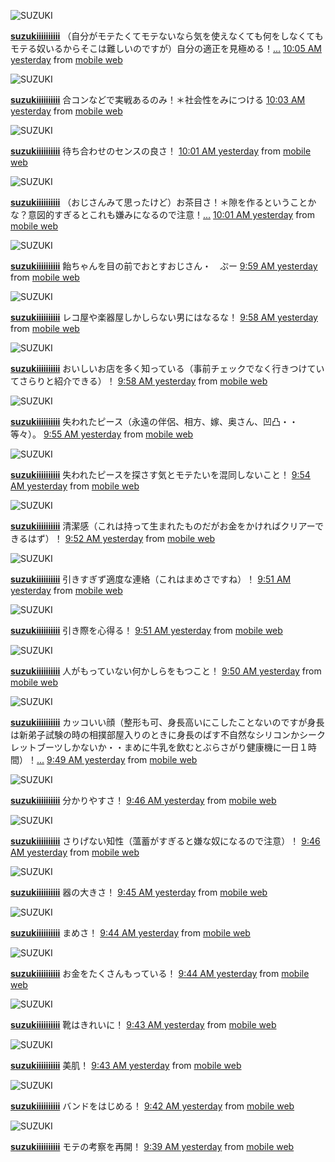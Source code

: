 <img alt="SUZUKI" class="photo fn" src="http://usericons.relucks.org/?url=http://twitter.com/suzukiiiiiiiiii"></a></td><td class="status-body"><div><strong><a target="_blank" href="http://twitter.com/suzukiiiiiiiiii" title="SUZUKI">suzukiiiiiiiiii</a></strong> <span class="entry-content">（自分がモテたくてモテないなら気を使えなくても何をしなくてもモテる奴いるからそこは難しいのですが）自分の適正を見極める！<a target="_blank" href="http://twitter.com/suzukiiiiiiiiii/status/1042763204">...</a></span> <span class="meta entry-meta"><a target="_blank" href="http://twitter.com/suzukiiiiiiiiii/status/1042763204" class="entry-date" rel="bookmark"><span class="published" title="2008-12-07T01:05:22+00:00">10:05 AM yesterday</span></a> <span>from <a target="_blank" href="http://twitterhelp.blogspot.com/2008/05/twitter-via-mobile-web-mtwittercom.html">mobile web</a></span></span></div></td>

<img alt="SUZUKI" class="photo fn" src="http://usericons.relucks.org/?url=http://twitter.com/suzukiiiiiiiiii"></a></td><td class="status-body"><div><strong><a target="_blank" href="http://twitter.com/suzukiiiiiiiiii" title="SUZUKI">suzukiiiiiiiiii</a></strong> <span class="entry-content">合コンなどで実戦あるのみ！＊社会性をみにつける</span> <span class="meta entry-meta"><a target="_blank" href="http://twitter.com/suzukiiiiiiiiii/status/1042760949" class="entry-date" rel="bookmark"><span class="published" title="2008-12-07T01:03:29+00:00">10:03 AM yesterday</span></a> <span>from <a target="_blank" href="http://twitterhelp.blogspot.com/2008/05/twitter-via-mobile-web-mtwittercom.html">mobile web</a></span></span></div></td>

<img alt="SUZUKI" class="photo fn" src="http://usericons.relucks.org/?url=http://twitter.com/suzukiiiiiiiiii"></a></td><td class="status-body"><div><strong><a target="_blank" href="http://twitter.com/suzukiiiiiiiiii" title="SUZUKI">suzukiiiiiiiiii</a></strong> <span class="entry-content">待ち合わせのセンスの良さ！</span> <span class="meta entry-meta"><a target="_blank" href="http://twitter.com/suzukiiiiiiiiii/status/1042759038" class="entry-date" rel="bookmark"><span class="published" title="2008-12-07T01:01:48+00:00">10:01 AM yesterday</span></a> <span>from <a target="_blank" href="http://twitterhelp.blogspot.com/2008/05/twitter-via-mobile-web-mtwittercom.html">mobile web</a></span></span></div></td>

<img alt="SUZUKI" class="photo fn" src="http://usericons.relucks.org/?url=http://twitter.com/suzukiiiiiiiiii"></a></td><td class="status-body"><div><strong><a target="_blank" href="http://twitter.com/suzukiiiiiiiiii" title="SUZUKI">suzukiiiiiiiiii</a></strong> <span class="entry-content">（おじさんみて思ったけど）お茶目さ！＊隙を作るということかな？意図的すぎるとこれも嫌みになるので注意！<a target="_blank" href="http://twitter.com/suzukiiiiiiiiii/status/1042758097">...</a></span> <span class="meta entry-meta"><a target="_blank" href="http://twitter.com/suzukiiiiiiiiii/status/1042758097" class="entry-date" rel="bookmark"><span class="published" title="2008-12-07T01:01:06+00:00">10:01 AM yesterday</span></a> <span>from <a target="_blank" href="http://twitterhelp.blogspot.com/2008/05/twitter-via-mobile-web-mtwittercom.html">mobile web</a></span></span></div></td>

<img alt="SUZUKI" class="photo fn" src="http://usericons.relucks.org/?url=http://twitter.com/suzukiiiiiiiiii"></a></td><td class="status-body"><div><strong><a target="_blank" href="http://twitter.com/suzukiiiiiiiiii" title="SUZUKI">suzukiiiiiiiiii</a></strong> <span class="entry-content">飴ちゃんを目の前でおとすおじさん・　ぷー</span> <span class="meta entry-meta"><a target="_blank" href="http://twitter.com/suzukiiiiiiiiii/status/1042755814" class="entry-date" rel="bookmark"><span class="published" title="2008-12-07T00:59:22+00:00">9:59 AM yesterday</span></a> <span>from <a target="_blank" href="http://twitterhelp.blogspot.com/2008/05/twitter-via-mobile-web-mtwittercom.html">mobile web</a></span></span></div></td>

<img alt="SUZUKI" class="photo fn" src="http://usericons.relucks.org/?url=http://twitter.com/suzukiiiiiiiiii"></a></td><td class="status-body"><div><strong><a target="_blank" href="http://twitter.com/suzukiiiiiiiiii" title="SUZUKI">suzukiiiiiiiiii</a></strong> <span class="entry-content">レコ屋や楽器屋しかしらない男にはなるな！</span> <span class="meta entry-meta"><a target="_blank" href="http://twitter.com/suzukiiiiiiiiii/status/1042755071" class="entry-date" rel="bookmark"><span class="published" title="2008-12-07T00:58:41+00:00">9:58 AM yesterday</span></a> <span>from <a target="_blank" href="http://twitterhelp.blogspot.com/2008/05/twitter-via-mobile-web-mtwittercom.html">mobile web</a></span></span></div></td>

<img alt="SUZUKI" class="photo fn" src="http://usericons.relucks.org/?url=http://twitter.com/suzukiiiiiiiiii"></a></td><td class="status-body"><div><strong><a target="_blank" href="http://twitter.com/suzukiiiiiiiiii" title="SUZUKI">suzukiiiiiiiiii</a></strong> <span class="entry-content">おいしいお店を多く知っている（事前チェックでなく行きつけていてさらりと紹介できる）！</span> <span class="meta entry-meta"><a target="_blank" href="http://twitter.com/suzukiiiiiiiiii/status/1042754466" class="entry-date" rel="bookmark"><span class="published" title="2008-12-07T00:58:11+00:00">9:58 AM yesterday</span></a> <span>from <a target="_blank" href="http://twitterhelp.blogspot.com/2008/05/twitter-via-mobile-web-mtwittercom.html">mobile web</a></span></span></div></td>

<img alt="SUZUKI" class="photo fn" src="http://usericons.relucks.org/?url=http://twitter.com/suzukiiiiiiiiii"></a></td><td class="status-body"><div><strong><a target="_blank" href="http://twitter.com/suzukiiiiiiiiii" title="SUZUKI">suzukiiiiiiiiii</a></strong> <span class="entry-content">失われたピース（永遠の伴侶、相方、嫁、奥さん、凹凸・・等々）。</span> <span class="meta entry-meta"><a target="_blank" href="http://twitter.com/suzukiiiiiiiiii/status/1042751678" class="entry-date" rel="bookmark"><span class="published" title="2008-12-07T00:55:29+00:00">9:55 AM yesterday</span></a> <span>from <a target="_blank" href="http://twitterhelp.blogspot.com/2008/05/twitter-via-mobile-web-mtwittercom.html">mobile web</a></span></span></div></td>

<img alt="SUZUKI" class="photo fn" src="http://usericons.relucks.org/?url=http://twitter.com/suzukiiiiiiiiii"></a></td><td class="status-body"><div><strong><a target="_blank" href="http://twitter.com/suzukiiiiiiiiii" title="SUZUKI">suzukiiiiiiiiii</a></strong> <span class="entry-content">失われたピースを探さす気とモテたいを混同しないこと！</span> <span class="meta entry-meta"><a target="_blank" href="http://twitter.com/suzukiiiiiiiiii/status/1042750535" class="entry-date" rel="bookmark"><span class="published" title="2008-12-07T00:54:27+00:00">9:54 AM yesterday</span></a> <span>from <a target="_blank" href="http://twitterhelp.blogspot.com/2008/05/twitter-via-mobile-web-mtwittercom.html">mobile web</a></span></span></div></td>

<img alt="SUZUKI" class="photo fn" src="http://usericons.relucks.org/?url=http://twitter.com/suzukiiiiiiiiii"></a></td><td class="status-body"><div><strong><a target="_blank" href="http://twitter.com/suzukiiiiiiiiii" title="SUZUKI">suzukiiiiiiiiii</a></strong> <span class="entry-content">清潔感（これは持って生まれたものだがお金をかければクリアーできるはず）！</span> <span class="meta entry-meta"><a target="_blank" href="http://twitter.com/suzukiiiiiiiiii/status/1042748108" class="entry-date" rel="bookmark"><span class="published" title="2008-12-07T00:52:25+00:00">9:52 AM yesterday</span></a> <span>from <a target="_blank" href="http://twitterhelp.blogspot.com/2008/05/twitter-via-mobile-web-mtwittercom.html">mobile web</a></span></span></div></td>

<img alt="SUZUKI" class="photo fn" src="http://usericons.relucks.org/?url=http://twitter.com/suzukiiiiiiiiii"></a></td><td class="status-body"><div><strong><a target="_blank" href="http://twitter.com/suzukiiiiiiiiii" title="SUZUKI">suzukiiiiiiiiii</a></strong> <span class="entry-content">引きすぎず適度な連絡（これはまめさですね）！</span> <span class="meta entry-meta"><a target="_blank" href="http://twitter.com/suzukiiiiiiiiii/status/1042747458" class="entry-date" rel="bookmark"><span class="published" title="2008-12-07T00:51:43+00:00">9:51 AM yesterday</span></a> <span>from <a target="_blank" href="http://twitterhelp.blogspot.com/2008/05/twitter-via-mobile-web-mtwittercom.html">mobile web</a></span></span></div></td>

<img alt="SUZUKI" class="photo fn" src="http://usericons.relucks.org/?url=http://twitter.com/suzukiiiiiiiiii"></a></td><td class="status-body"><div><strong><a target="_blank" href="http://twitter.com/suzukiiiiiiiiii" title="SUZUKI">suzukiiiiiiiiii</a></strong> <span class="entry-content">引き際を心得る！</span> <span class="meta entry-meta"><a target="_blank" href="http://twitter.com/suzukiiiiiiiiii/status/1042746718" class="entry-date" rel="bookmark"><span class="published" title="2008-12-07T00:51:06+00:00">9:51 AM yesterday</span></a> <span>from <a target="_blank" href="http://twitterhelp.blogspot.com/2008/05/twitter-via-mobile-web-mtwittercom.html">mobile web</a></span></span></div></td>

<img alt="SUZUKI" class="photo fn" src="http://usericons.relucks.org/?url=http://twitter.com/suzukiiiiiiiiii"></a></td><td class="status-body"><div><strong><a target="_blank" href="http://twitter.com/suzukiiiiiiiiii" title="SUZUKI">suzukiiiiiiiiii</a></strong> <span class="entry-content">人がもっていない何かしらをもつこと！</span> <span class="meta entry-meta"><a target="_blank" href="http://twitter.com/suzukiiiiiiiiii/status/1042746150" class="entry-date" rel="bookmark"><span class="published" title="2008-12-07T00:50:41+00:00">9:50 AM yesterday</span></a> <span>from <a target="_blank" href="http://twitterhelp.blogspot.com/2008/05/twitter-via-mobile-web-mtwittercom.html">mobile web</a></span></span></div></td>

<img alt="SUZUKI" class="photo fn" src="http://usericons.relucks.org/?url=http://twitter.com/suzukiiiiiiiiii"></a></td><td class="status-body"><div><strong><a target="_blank" href="http://twitter.com/suzukiiiiiiiiii" title="SUZUKI">suzukiiiiiiiiii</a></strong> <span class="entry-content">カッコいい顔（整形も可、身長高いにこしたことないのですが身長は新弟子試験の時の相撲部屋入りのときに身長のばす不自然なシリコンかシークレットブーツしかないか・・まめに牛乳を飲むとぶらさがり健康機に一日１時間）！<a target="_blank" href="http://twitter.com/suzukiiiiiiiiii/status/1042744803">...</a></span> <span class="meta entry-meta"><a target="_blank" href="http://twitter.com/suzukiiiiiiiiii/status/1042744803" class="entry-date" rel="bookmark"><span class="published" title="2008-12-07T00:49:37+00:00">9:49 AM yesterday</span></a> <span>from <a target="_blank" href="http://twitterhelp.blogspot.com/2008/05/twitter-via-mobile-web-mtwittercom.html">mobile web</a></span></span></div></td>

<img alt="SUZUKI" class="photo fn" src="http://usericons.relucks.org/?url=http://twitter.com/suzukiiiiiiiiii"></a></td><td class="status-body"><div><strong><a target="_blank" href="http://twitter.com/suzukiiiiiiiiii" title="SUZUKI">suzukiiiiiiiiii</a></strong> <span class="entry-content">分かりやすさ！</span> <span class="meta entry-meta"><a target="_blank" href="http://twitter.com/suzukiiiiiiiiii/status/1042741456" class="entry-date" rel="bookmark"><span class="published" title="2008-12-07T00:46:52+00:00">9:46 AM yesterday</span></a> <span>from <a target="_blank" href="http://twitterhelp.blogspot.com/2008/05/twitter-via-mobile-web-mtwittercom.html">mobile web</a></span></span></div></td>

<img alt="SUZUKI" class="photo fn" src="http://usericons.relucks.org/?url=http://twitter.com/suzukiiiiiiiiii"></a></td><td class="status-body"><div><strong><a target="_blank" href="http://twitter.com/suzukiiiiiiiiii" title="SUZUKI">suzukiiiiiiiiii</a></strong> <span class="entry-content">さりげない知性（薀蓄がすぎると嫌な奴になるので注意）！</span> <span class="meta entry-meta"><a target="_blank" href="http://twitter.com/suzukiiiiiiiiii/status/1042741011" class="entry-date" rel="bookmark"><span class="published" title="2008-12-07T00:46:28+00:00">9:46 AM yesterday</span></a> <span>from <a target="_blank" href="http://twitterhelp.blogspot.com/2008/05/twitter-via-mobile-web-mtwittercom.html">mobile web</a></span></span></div></td>

<img alt="SUZUKI" class="photo fn" src="http://usericons.relucks.org/?url=http://twitter.com/suzukiiiiiiiiii"></a></td><td class="status-body"><div><strong><a target="_blank" href="http://twitter.com/suzukiiiiiiiiii" title="SUZUKI">suzukiiiiiiiiii</a></strong> <span class="entry-content">器の大きさ！</span> <span class="meta entry-meta"><a target="_blank" href="http://twitter.com/suzukiiiiiiiiii/status/1042740134" class="entry-date" rel="bookmark"><span class="published" title="2008-12-07T00:45:47+00:00">9:45 AM yesterday</span></a> <span>from <a target="_blank" href="http://twitterhelp.blogspot.com/2008/05/twitter-via-mobile-web-mtwittercom.html">mobile web</a></span></span></div></td>

<img alt="SUZUKI" class="photo fn" src="http://usericons.relucks.org/?url=http://twitter.com/suzukiiiiiiiiii"></a></td><td class="status-body"><div><strong><a target="_blank" href="http://twitter.com/suzukiiiiiiiiii" title="SUZUKI">suzukiiiiiiiiii</a></strong> <span class="entry-content">まめさ！</span> <span class="meta entry-meta"><a target="_blank" href="http://twitter.com/suzukiiiiiiiiii/status/1042738460" class="entry-date" rel="bookmark"><span class="published" title="2008-12-07T00:44:19+00:00">9:44 AM yesterday</span></a> <span>from <a target="_blank" href="http://twitterhelp.blogspot.com/2008/05/twitter-via-mobile-web-mtwittercom.html">mobile web</a></span></span></div></td>

<img alt="SUZUKI" class="photo fn" src="http://usericons.relucks.org/?url=http://twitter.com/suzukiiiiiiiiii"></a></td><td class="status-body"><div><strong><a target="_blank" href="http://twitter.com/suzukiiiiiiiiii" title="SUZUKI">suzukiiiiiiiiii</a></strong> <span class="entry-content">お金をたくさんもっている！</span> <span class="meta entry-meta"><a target="_blank" href="http://twitter.com/suzukiiiiiiiiii/status/1042738113" class="entry-date" rel="bookmark"><span class="published" title="2008-12-07T00:44:00+00:00">9:44 AM yesterday</span></a> <span>from <a target="_blank" href="http://twitterhelp.blogspot.com/2008/05/twitter-via-mobile-web-mtwittercom.html">mobile web</a></span></span></div></td>

<img alt="SUZUKI" class="photo fn" src="http://usericons.relucks.org/?url=http://twitter.com/suzukiiiiiiiiii"></a></td><td class="status-body"><div><strong><a target="_blank" href="http://twitter.com/suzukiiiiiiiiii" title="SUZUKI">suzukiiiiiiiiii</a></strong> <span class="entry-content">靴はきれいに！</span> <span class="meta entry-meta"><a target="_blank" href="http://twitter.com/suzukiiiiiiiiii/status/1042737501" class="entry-date" rel="bookmark"><span class="published" title="2008-12-07T00:43:25+00:00">9:43 AM yesterday</span></a> <span>from <a target="_blank" href="http://twitterhelp.blogspot.com/2008/05/twitter-via-mobile-web-mtwittercom.html">mobile web</a></span></span></div></td>

<img alt="SUZUKI" class="photo fn" src="http://usericons.relucks.org/?url=http://twitter.com/suzukiiiiiiiiii"></a></td><td class="status-body"><div><strong><a target="_blank" href="http://twitter.com/suzukiiiiiiiiii" title="SUZUKI">suzukiiiiiiiiii</a></strong> <span class="entry-content">美肌！</span> <span class="meta entry-meta"><a target="_blank" href="http://twitter.com/suzukiiiiiiiiii/status/1042737266" class="entry-date" rel="bookmark"><span class="published" title="2008-12-07T00:43:11+00:00">9:43 AM yesterday</span></a> <span>from <a target="_blank" href="http://twitterhelp.blogspot.com/2008/05/twitter-via-mobile-web-mtwittercom.html">mobile web</a></span></span></div></td>

<img alt="SUZUKI" class="photo fn" src="http://usericons.relucks.org/?url=http://twitter.com/suzukiiiiiiiiii"></a></td><td class="status-body"><div><strong><a target="_blank" href="http://twitter.com/suzukiiiiiiiiii" title="SUZUKI">suzukiiiiiiiiii</a></strong> <span class="entry-content">バンドをはじめる！</span> <span class="meta entry-meta"><a target="_blank" href="http://twitter.com/suzukiiiiiiiiii/status/1042736718" class="entry-date" rel="bookmark"><span class="published" title="2008-12-07T00:42:44+00:00">9:42 AM yesterday</span></a> <span>from <a target="_blank" href="http://twitterhelp.blogspot.com/2008/05/twitter-via-mobile-web-mtwittercom.html">mobile web</a></span></span></div></td>

<img alt="SUZUKI" class="photo fn" src="http://usericons.relucks.org/?url=http://twitter.com/suzukiiiiiiiiii"></a></td><td class="status-body"><div><strong><a target="_blank" href="http://twitter.com/suzukiiiiiiiiii" title="SUZUKI">suzukiiiiiiiiii</a></strong> <span class="entry-content">モテの考察を再開！</span> <span class="meta entry-meta"><a target="_blank" href="http://twitter.com/suzukiiiiiiiiii/status/1042732476" class="entry-date" rel="bookmark"><span class="published" title="2008-12-07T00:39:05+00:00">9:39 AM yesterday</span></a> <span>from <a target="_blank" href="http://twitterhelp.blogspot.com/2008/05/twitter-via-mobile-web-mtwittercom.html">mobile web</a></span></span></div></td>

